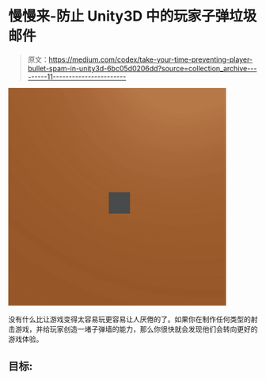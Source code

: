 # 慢慢来-防止 Unity3D 中的玩家子弹垃圾邮件

> 原文：<https://medium.com/codex/take-your-time-preventing-player-bullet-spam-in-unity3d-6bc05d0206dd?source=collection_archive---------11----------------------->

![](img/cb8e3b8ca49e7bccd382ef325365180f.png)

没有什么比让游戏变得太容易玩更容易让人厌倦的了。如果你在制作任何类型的射击游戏，并给玩家创造一堵子弹墙的能力，那么你很快就会发现他们会转向更好的游戏体验。

## 目标: